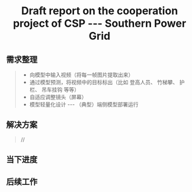 <h1 align = "center"> Draft report on the cooperation project of CSP --- Southern Power Grid </h1>

## 需求整理

> * 向模型中输入视频（将每一帧图片提取出来）
> * 通过模型预测，将视频中的目标标出（比如 登高人员、 竹梯攀、 护栏、 吊车挂钩 等等）
> * 自适应调整镜头（屏幕）
> * 模型轻量化设计 --- （典型）端侧模型部署运行

## 解决方案

> //

## 当下进度

## 后续工作